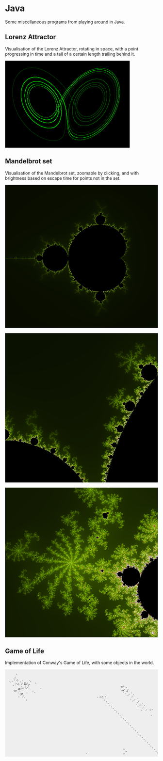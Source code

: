# Java
Some miscellaneous programs from playing around in Java.

## Lorenz Attractor
Visualisation of the Lorenz Attractor, rotating in space, with a point progressing in time and a tail of a certain length trailing behind it.

![Screenshot](https://raw.githubusercontent.com/LiamLang/Java/master/images/attractor.png)


## Mandelbrot set
Visualisation of the Mandelbrot set, zoomable by clicking, and with brightness based on escape time for points not in the set.


![Screenshot](https://raw.githubusercontent.com/LiamLang/Java/master/images/mandelbrot1.png)

![Screenshot](https://raw.githubusercontent.com/LiamLang/Java/master/images/mandelbrot2.png)

![Screenshot](https://raw.githubusercontent.com/LiamLang/Java/master/images/mandelbrot3.png)


## Game of Life
Implementation of Conway's Game of Life, with some objects in the world.

![Screenshot](https://raw.githubusercontent.com/LiamLang/Java/master/images/life.png)
